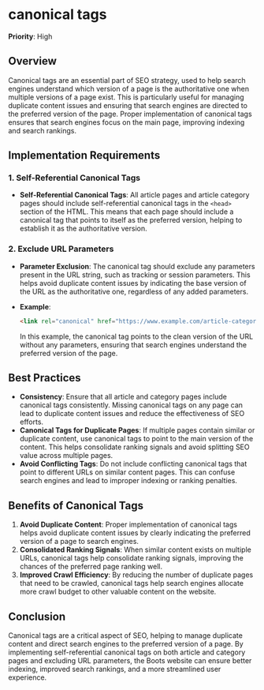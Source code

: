 
# canonical tags

**Priority**: High

## Overview

Canonical tags are an essential part of SEO strategy, used to help search engines understand which version of a page is the authoritative one when multiple versions of a page exist. This is particularly useful for managing duplicate content issues and ensuring that search engines are directed to the preferred version of the page. Proper implementation of canonical tags ensures that search engines focus on the main page, improving indexing and search rankings.

## Implementation Requirements

### 1. Self-Referential Canonical Tags

- **Self-Referential Canonical Tags**: All article pages and article category pages should include self-referential canonical tags in the `<head>` section of the HTML. This means that each page should include a canonical tag that points to itself as the preferred version, helping to establish it as the authoritative version.

### 2. Exclude URL Parameters

- **Parameter Exclusion**: The canonical tag should exclude any parameters present in the URL string, such as tracking or session parameters. This helps avoid duplicate content issues by indicating the base version of the URL as the authoritative one, regardless of any added parameters.

- **Example**:
  ```html
  <link rel="canonical" href="https://www.example.com/article-category/article-title" />
  ```
  In this example, the canonical tag points to the clean version of the URL without any parameters, ensuring that search engines understand the preferred version of the page.

## Best Practices

- **Consistency**: Ensure that all article and category pages include canonical tags consistently. Missing canonical tags on any page can lead to duplicate content issues and reduce the effectiveness of SEO efforts.
- **Canonical Tags for Duplicate Pages**: If multiple pages contain similar or duplicate content, use canonical tags to point to the main version of the content. This helps consolidate ranking signals and avoid splitting SEO value across multiple pages.
- **Avoid Conflicting Tags**: Do not include conflicting canonical tags that point to different URLs on similar content pages. This can confuse search engines and lead to improper indexing or ranking penalties.

## Benefits of Canonical Tags

1. **Avoid Duplicate Content**: Proper implementation of canonical tags helps avoid duplicate content issues by clearly indicating the preferred version of a page to search engines.
2. **Consolidated Ranking Signals**: When similar content exists on multiple URLs, canonical tags help consolidate ranking signals, improving the chances of the preferred page ranking well.
3. **Improved Crawl Efficiency**: By reducing the number of duplicate pages that need to be crawled, canonical tags help search engines allocate more crawl budget to other valuable content on the website.

## Conclusion

Canonical tags are a critical aspect of SEO, helping to manage duplicate content and direct search engines to the preferred version of a page. By implementing self-referential canonical tags on both article and category pages and excluding URL parameters, the Boots website can ensure better indexing, improved search rankings, and a more streamlined user experience.

